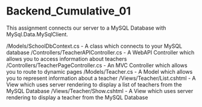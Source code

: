 # Backend_Cumulative_01

This assignment connects our server to a MySQL Database with MySql.Data.MySqlClient.

/Models/SchoolDbContext.cs - A class which connects to your MySQL database
/Controllers/TeacherAPIController.cs - A WebAPI Controller which allows you to access information about teachers
/Controllers/TeacherPageController.cs - An MVC Controller which allows you to route to dynamic pages
/Models/Teacher.cs - A Model which allows you to represent information about a teacher
/Views/Teacher/List.cshtml - A View which uses server rendering to display a list of teachers from the MySQL Database
/Views/Teacher/Show.cshtml - A View which uses server rendering to display a teacher from the MySQL Database